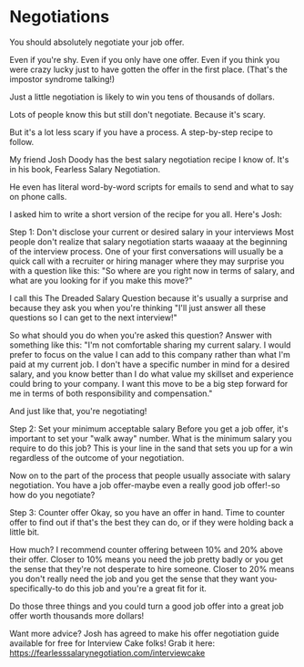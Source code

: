 # Negotiations

You should absolutely negotiate your job offer.

Even if you're shy. Even if you only have one offer. Even if you think you were crazy lucky just to have gotten the offer in the first place. (That's the impostor syndrome talking!)

Just a little negotiation is likely to win you tens of thousands of dollars.

Lots of people know this but still don't negotiate. Because it's scary.

But it's a lot less scary if you have a process. A step-by-step recipe to follow.

My friend Josh Doody has the best salary negotiation recipe I know of. It's in his book, Fearless Salary Negotiation.

He even has literal word-by-word scripts for emails to send and what to say on phone calls.

I asked him to write a short version of the recipe for you all. Here's Josh:



Step 1: Don't disclose your current or desired salary in your interviews
Most people don't realize that salary negotiation starts waaaay at the beginning of the interview process. One of your first conversations will usually be a quick call with a recruiter or hiring manager where they may surprise you with a question like this:
"So where are you right now in terms of salary, and what are you looking for if you make this move?"

I call this The Dreaded Salary Question because it's usually a surprise and because they ask you when you're thinking "I'll just answer all these questions so I can get to the next interview!"

So what should you do when you're asked this question? Answer with something like this:
"I'm not comfortable sharing my current salary. I would prefer to focus on the value I can add to this company rather than what I'm paid at my current job. I don't have a specific number in mind for a desired salary, and you know better than I do what value my skillset and experience could bring to your company. I want this move to be a big step forward for me in terms of both responsibility and compensation."

And just like that, you're negotiating!

Step 2: Set your minimum acceptable salary
Before you get a job offer, it's important to set your "walk away" number. What is the minimum salary you require to do this job? This is your line in the sand that sets you up for a win regardless of the outcome of your negotiation.

Now on to the part of the process that people usually associate with salary negotiation. You have a job offer-maybe even a really good job offer!-so how do you negotiate?

Step 3: Counter offer
Okay, so you have an offer in hand. Time to counter offer to find out if that's the best they can do, or if they were holding back a little bit.

How much? I recommend counter offering between 10% and 20% above their offer. Closer to 10% means you need the job pretty badly or you get the sense that they're not desperate to hire someone. Closer to 20% means you don't really need the job and you get the sense that they want you-specifically-to do this job and you're a great fit for it.

Do those three things and you could turn a good job offer into a great job offer worth thousands more dollars!


Want more advice? Josh has agreed to make his offer negotiation guide available for free for Interview Cake folks! Grab it here: https://fearlesssalarynegotiation.com/interviewcake
